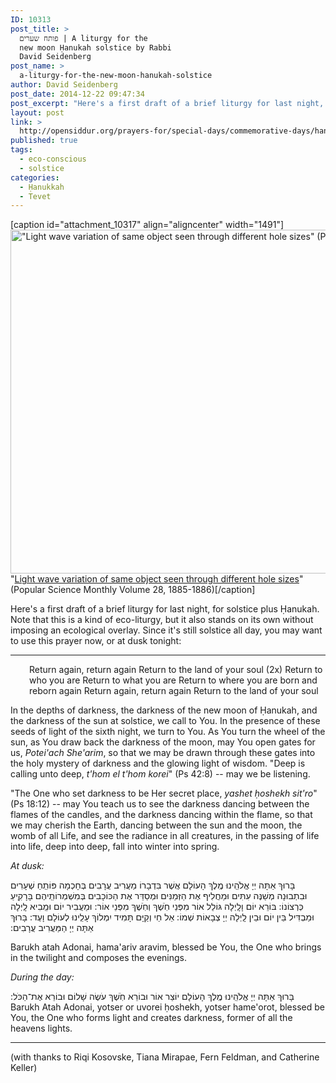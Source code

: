 ```yaml
---
ID: 10313
post_title: >
  פותח שערים | A liturgy for the
  new moon Ḥanukah solstice by Rabbi
  David Seidenberg
post_name: >
  a-liturgy-for-the-new-moon-hanukah-solstice
author: David Seidenberg
post_date: 2014-12-22 09:47:34
post_excerpt: "Here's a first draft of a brief liturgy for last night, for solstice plus Ḥanukah. Note that this is a kind of eco-liturgy, but it also stands on its own without imposing an ecological overlay. Since it's still solstice all day, you may want to use this prayer now, or at dusk tonight."
layout: post
link: >
  http://opensiddur.org/prayers-for/special-days/commemorative-days/hanukkah/a-liturgy-for-the-new-moon-hanukah-solstice/
published: true
tags:
  - eco-conscious
  - solstice
categories:
  - Ḥanukkah
  - Tevet
---
```

[caption id="attachment_10317" align="aligncenter" width="1491"]<a href="http://opensiddur.org/wp-content/uploads/2014/12/PSM_V28_D190_Light_wave_variation_of_same_object_seen_through_different_hole_sizes.jpg"><img class="size-full wp-image-10317" src="http://opensiddur.org/wp-content/uploads/2014/12/PSM_V28_D190_Light_wave_variation_of_same_object_seen_through_different_hole_sizes.jpg" alt="&quot;Light wave variation of same object seen through different hole sizes&quot; (Popular Science Monthly Volume 28, 1885-1886)" width="1491" height="550" /></a> "<a href="http://commons.wikimedia.org/wiki/File:PSM_V28_D190_Light_wave_variation_of_same_object_seen_through_different_hole_sizes.jpg">Light wave variation of same object seen through different hole sizes</a>" (Popular Science Monthly Volume 28, 1885-1886)[/caption]

Here's a first draft of a brief liturgy for last night, for solstice plus Ḥanukah. Note that this is a kind of eco-liturgy, but it also stands on its own without imposing an ecological overlay. Since it's still solstice all day, you may want to use this prayer now, or at dusk tonight:

<hr />
<p style="padding-left: 30px;">Return again, return again
Return to the land of your soul (2x)
Return to who you are
Return to what you are
Return to where you are
born and reborn again
Return again, return again
Return to the land of your soul</p>
In the depths of darkness, the darkness of the new moon of Ḥanukah, and the darkness of the sun at solstice, we call to You. In the presence of these seeds of light of the sixth night, we turn to You. As You turn the wheel of the sun, as You draw back the darkness of the moon, may You open gates for us, <em>Potei'ach She'arim</em>, so that we may be drawn through these gates into the holy mystery of darkness and the glowing light of wisdom. "Deep is calling unto deep, <em>t'hom el t'hom korei</em>" (Ps 42:8) -- may we be listening.

"The One who set darkness to be Her secret place, <em>yashet ḥoshekh sit'ro</em>" (Ps 18:12) -- may You teach us to see the darkness dancing between the flames of the candles, and the darkness dancing within the flame, so that we may cherish the Earth, dancing between the sun and the moon, the womb of all Life, and see the radiance in all creatures, in the passing of life into life, deep into deep, fall into winter into spring.

<em>At dusk:</em>

<div class="liturgy">בָּרוּךְ אַתָּה יְיָ אֱלֹהֵֽינוּ מֶֽלֶךְ הָעוֹלָם אֲשֶׁר בִּדְבָרוֹ מַעֲרִיב עֲרָבִים בְּחָכְמָה פּוֹתֵֽחַ שְׁעָרִים וּבִתְבוּנָה מְשַׁנֶּה עִתִּים וּמַחֲלִיף אֶת הַזְּמַנִּים וּמְסַדֵּר אֶת הַכּוֹכָבִים בְּמִשְׁמְרוֹתֵֽיהֶם בָּרָקִֽיעַ כְּרְצוֹנוֹ: בּוֹרֵא יוֹם וָלָֽיְלָה גּוֹלֵל אוֹר מִפְּנֵי חֹֽשֶׁךְ וְחֹֽשֶׁךְ מִפְּנֵי אוֹר: וּמַעֲבִיר יוֹם וּמֵֽבִיא לָֽיְלָה וּמַבְדִּיל בֵּין יוֹם וּבֵין לָֽיְלָה יְיָ צְבָאוֹת שְׁמוֹ: אֵל חַי וְקַיָּם תָּמִיד יִמְלוֹךְ עָלֵֽינוּ לְעוֹלָם וָעֶד: בָּרוּךְ אַתָּה יְיָ הַמַּעֲרִיב עֲרָבִים:‏</div>

Barukh atah Adonai, hama'ariv aravim, blessed be You, the One who brings in the twilight and composes the evenings.

<em>During the day:</em>

<div class="liturgy">בָּרוּךְ אַתָּה יְיָ אֱלֹהֵֽינוּ מֶֽלֶךְ הָעוֹלָם יוֹצֵר אוֹר וּבוֹרֵא חֹֽשֶׁךְ  עֹשֶׂה שָׁלוֹם וּבוֹרֵא אֶת־הַכֹּל:‏</div>
Barukh Atah Adonai, yotser or uvorei ḥoshekh, yotser hame'orot, blessed be You, the One who forms light and creates darkness, former of all the heavens lights.

<hr />

(with thanks to Riqi Kosovske, Tiana Mirapae, Fern Feldman, and Catherine Keller)